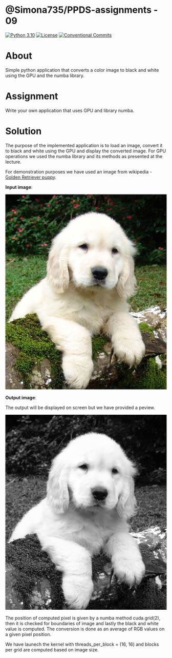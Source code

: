 # @Simona735/PPDS-assignments - 09
[![Python 3.10](https://img.shields.io/badge/python-3.10-blue.svg)](https://www.python.org/downloads/release/python-3102/)
[![License](https://img.shields.io/npm/l/@tandil/diffparse?color=%23007ec6)](https://github.com/Simona735/PPDS-assignments/blob/main/LICENSE)
[![Conventional Commits](https://img.shields.io/badge/Conventional%20Commits-1.0.0-blue.svg)](https://conventionalcommits.org)

# About
Simple python application that converts a color image to black and white using the GPU and the numba library.

# Assignment

Write your own application that uses GPU and library numba.

# Solution
 
The purpose of the implemented application is to load an image, convert it to black and white using the GPU and display the converted image. For GPU operations we used the numba library and its methods as presented at the lecture. 

For demonstration purposes we have used an image from wikipedia - [Golden Retriever puppy](https://en.wikipedia.org/wiki/Puppy#/media/File:Golde33443.jpg).

**Input image**: 

![Golden Retriever puppy](dog.jpg?raw=true "Golden Retriever puppy")

**Output image**: 

The output will be displayed on screen but we have provided a peview.

![Grey image](grey.jpg?raw=true "Grey image")

The position of computed pixel is given by a numba method cuda.grid(2), then it is checked for boundaries of image and lastly the black and white value is computed. The conversion is done as an average of RGB values on a given pixel position. 

We have launech the kernel with threads_per_block = (16, 16) and blocks per grid are computed based on image size.

